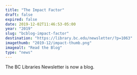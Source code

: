```yaml
---
title: "The Impact Factor"
draft: false
expired: false
date: 2019-12-02T11:46:53-05:00
year: "2019"
slug: "bcblog-impact-factor"
destination: "https://library.bc.edu/newsletter/?p=1063"
imagethumb: "2019-12/impact-thumb.png"
imagealt: "Read the Blog"
type: "news"
---
```


The BC Libraries Newsletter is now a blog.
